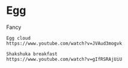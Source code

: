 # Egg

Fancy

```
Egg cloud
https://www.youtube.com/watch?v=JVAud3mogvk

Shakshuka breakfast
https://www.youtube.com/watch?v=gIfRSRAjUiU
```



